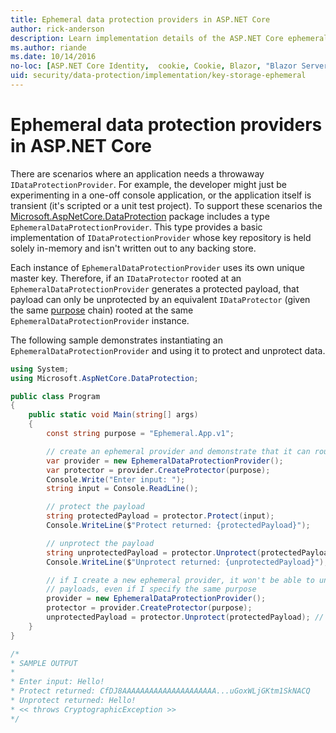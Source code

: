 ```yaml
---
title: Ephemeral data protection providers in ASP.NET Core
author: rick-anderson
description: Learn implementation details of the ASP.NET Core ephemeral data protection providers.
ms.author: riande
ms.date: 10/14/2016
no-loc: [ASP.NET Core Identity,  cookie, Cookie, Blazor, "Blazor Server", "Blazor WebAssembly", "Identity", "Let's Encrypt", Razor, SignalR]
uid: security/data-protection/implementation/key-storage-ephemeral
---
```

# Ephemeral data protection providers in ASP.NET Core

<a name="data-protection-implementation-key-storage-ephemeral"></a>

There are scenarios where an application needs a throwaway `IDataProtectionProvider`. For example, the developer might just be experimenting in a one-off console application, or the application itself is transient (it's scripted or a unit test project). To support these scenarios the [Microsoft.AspNetCore.DataProtection](https://www.nuget.org/packages/Microsoft.AspNetCore.DataProtection/) package includes a type `EphemeralDataProtectionProvider`. This type provides a basic implementation of `IDataProtectionProvider` whose key repository is held solely in-memory and isn't written out to any backing store.

Each instance of `EphemeralDataProtectionProvider` uses its own unique master key. Therefore, if an `IDataProtector` rooted at an `EphemeralDataProtectionProvider` generates a protected payload, that payload can only be unprotected by an equivalent `IDataProtector` (given the same [purpose](xref:security/data-protection/consumer-apis/purpose-strings#data-protection-consumer-apis-purposes) chain) rooted at the same `EphemeralDataProtectionProvider` instance.

The following sample demonstrates instantiating an `EphemeralDataProtectionProvider` and using it to protect and unprotect data.

```csharp
using System;
using Microsoft.AspNetCore.DataProtection;

public class Program
{
    public static void Main(string[] args)
    {
        const string purpose = "Ephemeral.App.v1";

        // create an ephemeral provider and demonstrate that it can round-trip a payload
        var provider = new EphemeralDataProtectionProvider();
        var protector = provider.CreateProtector(purpose);
        Console.Write("Enter input: ");
        string input = Console.ReadLine();

        // protect the payload
        string protectedPayload = protector.Protect(input);
        Console.WriteLine($"Protect returned: {protectedPayload}");

        // unprotect the payload
        string unprotectedPayload = protector.Unprotect(protectedPayload);
        Console.WriteLine($"Unprotect returned: {unprotectedPayload}");

        // if I create a new ephemeral provider, it won't be able to unprotect existing
        // payloads, even if I specify the same purpose
        provider = new EphemeralDataProtectionProvider();
        protector = provider.CreateProtector(purpose);
        unprotectedPayload = protector.Unprotect(protectedPayload); // THROWS
    }
}

/*
* SAMPLE OUTPUT
*
* Enter input: Hello!
* Protect returned: CfDJ8AAAAAAAAAAAAAAAAAAAAA...uGoxWLjGKtm1SkNACQ
* Unprotect returned: Hello!
* << throws CryptographicException >>
*/
```
